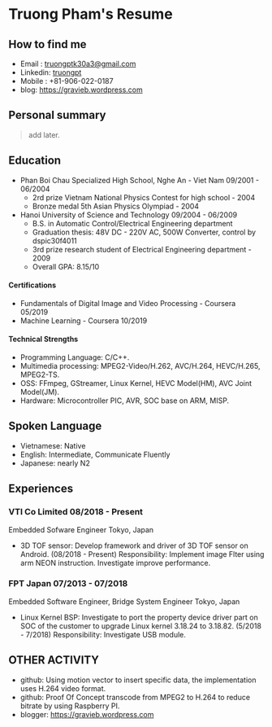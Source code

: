 # Truong Pham's Resume
## How to find me
- Email : truongptk30a3@gmail.com  
- Linkedin: [truongpt](https://www.linkedin.com/in/truongpt)
- Mobile : +81-906-022-0187  
- blog: https://gravieb.wordpress.com  

## Personal summary
> add later.

## Education
- Phan Boi Chau Specialized High School, Nghe An - Viet Nam 09/2001 - 06/2004
  - 2rd prize Vietnam National Physics Contest for high school - 2004
  - Bronze medal 5th Asian Physics Olympiad - 2004
- Hanoi University of Science and Technology 09/2004 - 06/2009
  - B.S. in Automatic Control/Electrical Engineering department
  - Graduation thesis: 48V DC - 220V AC, 500W Converter, control by dspic30f4011
  - 3rd prize research student of Electrical Engineering department - 2009
  - Overall GPA: 8.15/10  

#### Certifications
- Fundamentals of Digital Image and Video Processing - Coursera 05/2019
- Machine Learning - Coursera 10/2019  

#### Technical Strengths
- Programming Language: C/C++.
- Multimedia processing: MPEG2-Video/H.262, AVC/H.264, HEVC/H.265, MPEG2-TS.
- OSS: FFmpeg, GStreamer, Linux Kernel, HEVC Model(HM), AVC Joint Model(JM).
- Hardware: Microcontroller PIC, AVR, SOC base on ARM, MISP.

## Spoken Language
- Vietnamese: Native
- English: Intermediate, Communicate Fluently
- Japanese: nearly N2

## Experiences
### VTI Co Limited 08/2018 - Present
Embedded Sofware Engineer Tokyo, Japan
- 3D TOF sensor: Develop framework and driver of 3D TOF sensor on Android. (08/2018 - Present)
Responsibility: Implement image Flter using arm NEON instruction. Investigate improve performance.

### FPT Japan 07/2013 - 07/2018
Embedded Software Engineer, Bridge System Engineer Tokyo, Japan

- Linux Kernel BSP: Investigate to port the property device driver part on SOC of the customer to upgrade Linux kernel 3.18.24 to 3.18.82. (5/2018 - 7/2018)
Responsibility: Investigate USB module.

## OTHER ACTIVITY
- github: Using motion vector to insert specific data, the implementation uses H.264 video format.
- github: Proof Of Concept transcode from MPEG2 to H.264 to reduce bitrate by using Raspberry PI.
- blogger: https://gravieb.wordpress.com
